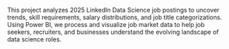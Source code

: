 This project analyzes 2025 LinkedIn Data Science job postings to uncover trends, skill requirements, salary distributions, and job title categorizations. Using Power BI, we process and visualize job market data to help job seekers, recruiters, and businesses understand the evolving landscape of data science roles.
